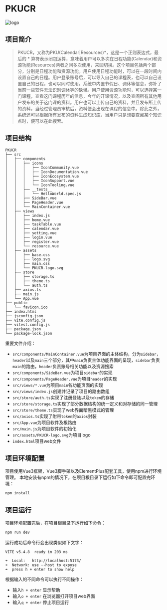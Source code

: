 # PKUCR

![logo](./src/assets/PKUCR-logo.svg)

## 项目简介
> PKUCR，又称为PKU(Calendar|Resources)*，这是一个正则表达式，最后的 * 算符表示闭包运算，意味着用户可以多次在日程功能(Calendar)和资源功能(Resources)两者之间多次使用，来回切换。这个项目包括两个部分，分别是日程功能和资源功能。用户使用日程功能时，可以在一段时间内设置自己的日程。用户登录账号后，可以导入自己的课程表，也可以自己设置自己的日程，也可以同时使用。系统中内置节假日、调休等信息，弥补了当前一些软件无法识别调休等的缺憾。用户使用资源功能时，可以选择某一门课程，查看这门课程历年的信息，今年的开课情况，以及查阅所有其他用户发布的关于这门课的资料。用户也可以上传自己的资料，并且发布所上传的资料，当经过管理员审核后，资料便会出现在课程的信息中。除此之外，系统还可以根据所有发布的资料生成知识库，当用户只是想要查阅某个知识点时，便可以在此搜索。

## 项目结构 
```
PKUCR
├── src
│   ├── components
│   │   ├── icons
│   │   │   ├── IconCommunity.vue
│   │   │   ├── IconDocumentation.vue
│   │   │   ├── IconEcosystem.vue
│   │   │   ├── IconSupport.vue
│   │   │   └── IconTooling.vue
│   │   ├── __tests__
│   │   │   └── HelloWorld.spec.js
│   │   ├── SideBar.vue
│   │   ├── PageHeader.vue
│   │   └── MainContainer.vue
│   ├── views
│   │   ├── index.js
│   │   ├── home.vue
│   │   ├── taskTable.vue
│   │   ├── calendar.vue
│   │   ├── setting.vue
│   │   ├── login.vue
│   │   ├── register.vue
│   │   └── resource.vue
│   ├── assets
│   │   ├── base.css
│   │   ├── logo.svg
│   │   ├── main.css
│   │   └── PKUCR-logo.svg
│   ├── store
│   │   ├── storage.ts
│   │   ├── theme.ts
│   │   └── auth.ts
│   ├── axios.ts
│   ├── main.js
│   └── App.vue
├── public
│   └── favicon.ico
├── index.html
├── jsconfig.json
├── vite.config.js
├── vitest.config.js
├── package.json
└── package-lock.json
```   
重要文件介绍：
- `src/components/MainContainer.vue`为项目界面的主体结构，分为`sidebar`，`header`以及`main`三个部分，其中`main`负责主体功能界面的呈现，`sidebar`负责`main`的路由，`header`负责账号相关功能以及资源搜索
- `src/components/SideBar.vue`为项目`sidebar`的实现
- `src/components/PageHeader.vue`为项目`header`的实现
- `src/views/*.vue`为项目`main`各功能页面的实现
- `src/views/index.js`创建并记录了项目的路由数组
- `src/store/auth.ts`实现了注册登陆以及`token`的存储
- `src/store/storage.ts`实现了部分数据结构的统一定义和对存储的同一管理
- `src/store/theme.ts`实现了web界面暗黑模式的管理
- `src/axios.ts`实现了附带`token`的`axios`封装
- `src/App.vue`为项目软件及根路由
- `src/main.js`为项目软件的初始化
- `src/assets/PKUCR-logo.svg`为项目logo
- `index.html`项目web文件

## 项目环境配置
项目使用Vue3框架，Vue3脚手架以及ElementPlus配套工具，使用npm进行环境管理。
本地安装有npm的情况下，在项目根目录下运行如下命令即可配置完环境：
```sh
npm install
```

## 项目运行
项目环境配置完后，在项目根目录下运行如下命令：
```sh
npm run dev
```
运行成功后命令行会出现类似如下文字：
```
VITE v5.4.8  ready in 203 ms

➜  Local:   http://localhost:5173/
➜  Network: use --host to expose
➜  press h + enter to show help
```
根据输入的不同命令可以执行不同操作：
- 输入`h + enter` 显示帮助
- 输入`o + enter` 在浏览器打开项目web界面
- 输入`q + enter` 停止项目运行
